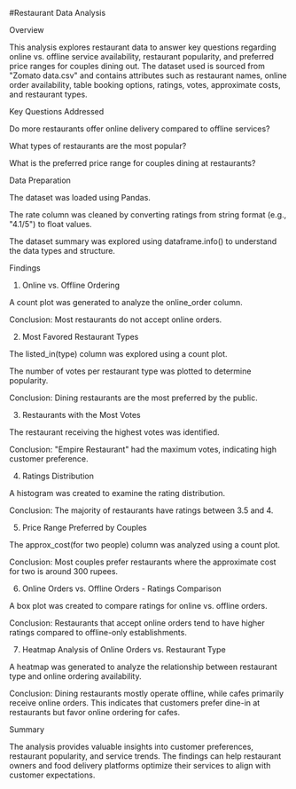 #Restaurant Data Analysis

Overview

This analysis explores restaurant data to answer key questions regarding online vs. offline service availability, restaurant popularity, and preferred price ranges for couples dining out. The dataset used is sourced from "Zomato data.csv" and contains attributes such as restaurant names, online order availability, table booking options, ratings, votes, approximate costs, and restaurant types.

Key Questions Addressed

Do more restaurants offer online delivery compared to offline services?

What types of restaurants are the most popular?

What is the preferred price range for couples dining at restaurants?

Data Preparation

The dataset was loaded using Pandas.

The rate column was cleaned by converting ratings from string format (e.g., "4.1/5") to float values.

The dataset summary was explored using dataframe.info() to understand the data types and structure.

Findings

1. Online vs. Offline Ordering

A count plot was generated to analyze the online_order column.

Conclusion: Most restaurants do not accept online orders.

2. Most Favored Restaurant Types

The listed_in(type) column was explored using a count plot.

The number of votes per restaurant type was plotted to determine popularity.

Conclusion: Dining restaurants are the most preferred by the public.

3. Restaurants with the Most Votes

The restaurant receiving the highest votes was identified.

Conclusion: "Empire Restaurant" had the maximum votes, indicating high customer preference.

4. Ratings Distribution

A histogram was created to examine the rating distribution.

Conclusion: The majority of restaurants have ratings between 3.5 and 4.

5. Price Range Preferred by Couples

The approx_cost(for two people) column was analyzed using a count plot.

Conclusion: Most couples prefer restaurants where the approximate cost for two is around 300 rupees.

6. Online Orders vs. Offline Orders - Ratings Comparison

A box plot was created to compare ratings for online vs. offline orders.

Conclusion: Restaurants that accept online orders tend to have higher ratings compared to offline-only establishments.

7. Heatmap Analysis of Online Orders vs. Restaurant Type

A heatmap was generated to analyze the relationship between restaurant type and online ordering availability.

Conclusion: Dining restaurants mostly operate offline, while cafes primarily receive online orders. This indicates that customers prefer dine-in at restaurants but favor online ordering for cafes.

Summary

The analysis provides valuable insights into customer preferences, restaurant popularity, and service trends. The findings can help restaurant owners and food delivery platforms optimize their services to align with customer expectations.

